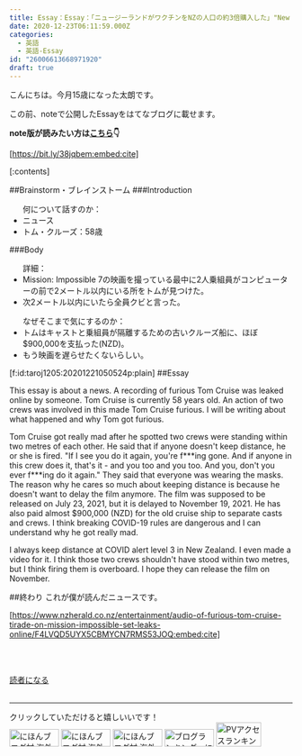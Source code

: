 ```yaml
---
title: Essay：Essay：「ニュージーランドがワクチンをNZの人口の約3倍購入した」"New Zealand buys enough Covid..." について
date: 2020-12-23T06:11:59.000Z
categories:
  - 英語
  - 英語-Essay
id: "26006613668971920"
draft: true
---
```

こんにちは。今月15歳になった太朗です。

この前、noteで公開したEssayをはてなブログに載せます。

<strong class="h_purple">note版が読みたい方は<a href="https://bit.ly/38jqbem" class="link">こちら</a>👇</strong>


[https://bit.ly/38jqbem:embed:cite]




[:contents]


##Brainstorm・ブレインストーム
###Introduction
<ul>何について話すのか：
<li>ニュース</li>
<li>トム・クルーズ：58歳</li>
</ul>


<!-- more -->


###Body
<ul>詳細：
<li>Mission: Impossible 7の映画を撮っている最中に2人乗組員がコンピューターの前で2メートル以内にいる所をトムが見つけた。</li>
<li>次2メートル以内にいたら全員クビと言った。</li>
</ul>
<ul>なぜそこまで気にするのか：
<li>トムはキャストと乗組員が隔離するための古いクルーズ船に、ほぼ$900,000を支払った(NZD)。</li>
<li>もう映画を遅らせたくないらしい。</li>
</ul>
[f:id:taroj1205:20201221050524p:plain]
##Essay
<p style="word-wrap: break-word;">This essay is about a news. A recording of furious Tom Cruise was leaked online by someone. Tom Cruise is currently 58 years old. An action of two crews was involved in this made Tom Cruise furious. I will be writing about what happened and why Tom got furious.</p>
<p style="word-wrap: break-word;">Tom Cruise got really mad after he spotted two crews were standing within two metres of each other. He said that if anyone doesn't keep distance, he or she is fired. "If I see you do it again, you're f***ing gone. And if anyone in this crew does it, that's it - and you too and you too. And you, don't you ever f***ing do it again." They said that everyone was wearing the masks. The reason why he cares so much about keeping distance is because he doesn't want to delay the film anymore. The film was supposed to be released on July 23, 2021, but it is delayed to November 19, 2021. He has also paid almost $900,000 (NZD) for the old cruise ship to separate casts and crews. I think breaking COVID-19 rules are dangerous and I can understand why he got really mad.</p>
<p style="word-wrap: break-word;">I always keep distance at COVID alert level 3 in New Zealand. I even made a video for it. I think those two crews shouldn't have stood within two metres, but I think firing them is overboard. I hope they can release the film on November.</p>

##終わり
これが僕が読んだニュースです。

[https://www.nzherald.co.nz/entertainment/audio-of-furious-tom-cruise-tirade-on-mission-impossible-set-leaks-online/F4LVQD5UYX5CBMYCN7RMS53JOQ:embed:cite]

<!---<a href="https://twitter.com/intent/like?tweet_id=1336807298174369793" target="_blank" class="btn-like-blue"><em class="blogicon-twitter lg"> </em>この記事についてのツイートにいいねをする</a>-->
<br /><br />
<div class="content-inner-follow-buttons" >
<a class="hatena" href="http://blog.hatena.ne.jp/somegoro/somegoro.hatenablog.com/subscribe" onclick="window.open('http://blog.hatena.ne.jp/somegoro/somegoro.hatenablog.com/subscribe', '', 'width=500,height=400'); return false;">
<i class="blogicon-hatenablog lg"></i>
<span class="inner-text">読者になる</span>
</a>
</div><br />
<hr />

クリックしていただけると嬉しいいです！<br />
<a href="https://overseas.blogmura.com/ranking/in?p_cid=10927073" target="_blank" ><img src="https://b.blogmura.com/overseas/88_31.gif" width="88" height="31" border="0" alt="にほんブログ村 海外生活ブログへ" /></a>
<a href="https://overseas.blogmura.com/cebu/ranking/in?p_cid=10927073" target="_blank" ><img src="https://b.blogmura.com/overseas/cebu/88_31.gif" width="88" height="31" border="0" alt="にほんブログ村 海外生活ブログ セブ島情報へ" /></a>
<a href="https://overseas.blogmura.com/newzealand/ranking/in?p_cid=10927073" target="_blank" ><img src="https://b.blogmura.com/overseas/newzealand/88_31.gif" width="88" height="31" border="0" alt="にほんブログ村 海外生活ブログ ニュージーランド情報へ" /></a>
<a href="https://blogmura.com/ranking/in?p_cid=10927073" target="_blank"><img src="https://b.blogmura.com/88_31.gif" width="88" height="31" border="0" alt="ブログランキング・にほんブログ村へ" /></a>
<a href="https://blogmura.com/profiles/10927073?p_cid=10927073"><img src="https://blogparts.blogmura.com/parts_image/user/pv10927073.gif"  width="80" height="43.5" border="0" alt="PVアクセスランキング にほんブログ村" /></a>

<style>
.aniLink-up {
  text-decoration: none;
  position: relative;
}
.aniLink-up:after {
  content: '';
  position: absolute;
  bottom: 0;
  left: 0;
  width: 0%;
  border-top: 2px solid rgba(255,153,255,1);
  transition: 0.4s;
}
.aniLink-up:hover:after {
  width: 100%;
}
</style>
